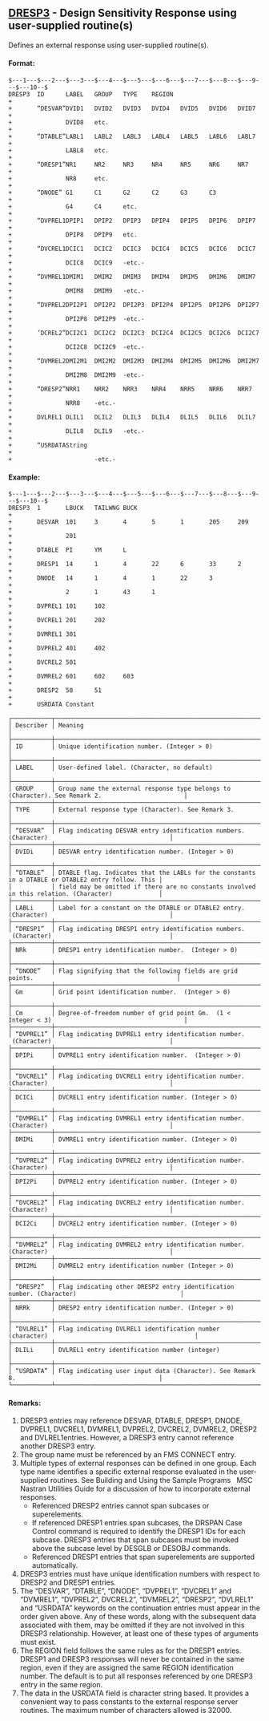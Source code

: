 ## [DRESP3](https://help.hexagonmi.com/bundle/MSC_Nastran_2022.4/page/Nastran_Combined_Book/qrg/bulkde/TOC.DRESP3.xhtml) - Design Sensitivity Response using user-supplied routine(s)

Defines an external response using user-supplied routine(s).

#### Format:

```nastran
$---1---$---2---$---3---$---4---$---5---$---6---$---7---$---8---$---9---$---10--$
DRESP3  ID      LABEL   GROUP   TYPE    REGION                          +       
+       “DESVAR”DVID1   DVID2   DVID3   DVID4   DVID5   DVID6   DVID7   +       
+               DVID8   etc.                                            +       
+       “DTABLE”LABL1   LABL2   LABL3   LABL4   LABL5   LABL6   LABL7   +       
+               LABL8   etc.                                            +       
+       “DRESP1”NR1     NR2     NR3     NR4     NR5     NR6     NR7     +       
+               NR8     etc.                                            +       
+       “DNODE” G1      C1      G2      C2      G3      C3              +       
+               G4      C4      etc.                                    +       
+       “DVPREL1DPIP1   DPIP2   DPIP3   DPIP4   DPIP5   DPIP6   DPIP7   +       
+               DPIP8   DPIP9   etc.                                    +       
+       “DVCREL1DCIC1   DCIC2   DCIC3   DCIC4   DCIC5   DCIC6   DCIC7   +       
+               DCIC8   DCIC9   -etc.-                                  +       
+       “DVMREL1DMIM1   DMIM2   DMIM3   DMIM4   DMIM5   DMIM6   DMIM7   +       
+               DMIM8   DMIM9   -etc.-                                  +       
+       “DVPREL2DPI2P1  DPI2P2  DPI2P3  DPI2P4  DPI2P5  DPI2P6  DPI2P7  +       
+               DPI2P8  DPI2P9  -etc.-                                  +       
+       ‘DCREL2”DCI2C1  DCI2C2  DCI2C3  DCI2C4  DCI2C5  DCI2C6  DCI2C7  +       
+               DCI2C8  DCI2C9  -etc.-                                  +       
+       “DVMREL2DMI2M1  DMI2M2  DMI2M3  DMI2M4  DMI2M5  DMI2M6  DMI2M7  +       
+               DMI2M8  DMI2M9  -etc.-                                  +       
+       “DRESP2”NRR1    NRR2    NRR3    NRR4    NRR5    NRR6    NRR7    +       
+               NRR8    -etc.-                                          +       
+       DVLREL1 DLIL1   DLIL2   DLIL3   DLIL4   DLIL5   DLIL6   DLIL7   +       
+               DLIL8   DLIL9   -etc.-                                  +       
+       “USRDATAString                                                  +
+                       -etc.-          
```

#### Example:

```nastran
$---1---$---2---$---3---$---4---$---5---$---6---$---7---$---8---$---9---$---10--$
DRESP3  1       LBUCK   TAILWNG BUCK                                    +       
+       DESVAR  101     3       4       5       1       205     209     +       
+               201                                                     +       
+       DTABLE  PI      YM      L                                       +       
+       DRESP1  14      1       4       22      6       33      2       +       
+       DNODE   14      1       4       1       22      3               +       
+               2       1       43      1                               +       
+       DVPREL1 101     102                                             +       
+       DVCREL1 201     202                                             +       
+       DVMREL1 301                                                     +       
+       DVPREL2 401     402                                             +       
+       DVCREL2 501                                                     +       
+       DVMREL2 601     602     603                                     +       
+       DRESP2  50      51                                              +       
+       USRDATA Constant        
```

```text
┌───────────┬───────────────────────────────────────────────────────────────────────────────────────────────────┐
│ Describer │ Meaning                                                                                           │
├───────────┼───────────────────────────────────────────────────────────────────────────────────────────────────┤
│ ID        │ Unique identification number. (Integer > 0)                                                       │
├───────────┼───────────────────────────────────────────────────────────────────────────────────────────────────┤
│ LABEL     │ User-defined label. (Character, no default)                                                       │
├───────────┼───────────────────────────────────────────────────────────────────────────────────────────────────┤
│ GROUP     │ Group name the external response type belongs to (Character). See Remark 2.                       │
├───────────┼───────────────────────────────────────────────────────────────────────────────────────────────────┤
│ TYPE      │ External response type (Character). See Remark 3.                                                 │
├───────────┼───────────────────────────────────────────────────────────────────────────────────────────────────┤
│ “DESVAR”  │ Flag indicating DESVAR entry identification numbers. (Character)                                  │
├───────────┼───────────────────────────────────────────────────────────────────────────────────────────────────┤
│ DVIDi     │ DESVAR entry identification number. (Integer > 0)                                                 │
├───────────┼───────────────────────────────────────────────────────────────────────────────────────────────────┤
│ “DTABLE”  │ DTABLE flag. Indicates that the LABLs for the constants in a DTABLE or DTABLE2 entry follow. This │
│           │ field may be omitted if there are no constants involved in this relation. (Character)             │
├───────────┼───────────────────────────────────────────────────────────────────────────────────────────────────┤
│ LABLi     │ Label for a constant on the DTABLE or DTABLE2 entry. (Character)                                  │
├───────────┼───────────────────────────────────────────────────────────────────────────────────────────────────┤
│ “DRESP1”  │ Flag indicating DRESP1 entry identification numbers.  (Character)                                 │
├───────────┼───────────────────────────────────────────────────────────────────────────────────────────────────┤
│ NRk       │ DRESP1 entry identification number.  (Integer > 0)                                                │
├───────────┼───────────────────────────────────────────────────────────────────────────────────────────────────┤
│ “DNODE”   │ Flag signifying that the following fields are grid points.                                        │
├───────────┼───────────────────────────────────────────────────────────────────────────────────────────────────┤
│ Gm        │ Grid point identification number.  (Integer > 0)                                                  │
├───────────┼───────────────────────────────────────────────────────────────────────────────────────────────────┤
│ Cm        │ Degree-of-freedom number of grid point Gm.  (1 < Integer < 3)                                     │
├───────────┼───────────────────────────────────────────────────────────────────────────────────────────────────┤
│ “DVPREL1” │ Flag indicating DVPREL1 entry identification number.  (Character)                                 │
├───────────┼───────────────────────────────────────────────────────────────────────────────────────────────────┤
│ DPIPi     │ DVPREL1 entry identification number.  (Integer > 0)                                               │
├───────────┼───────────────────────────────────────────────────────────────────────────────────────────────────┤
│ “DVCREL1” │ Flag indicating DVCREL1 entry identification number. (Character)                                  │
├───────────┼───────────────────────────────────────────────────────────────────────────────────────────────────┤
│ DCICi     │ DVCREL1 entry identification number. (Integer > 0)                                                │
├───────────┼───────────────────────────────────────────────────────────────────────────────────────────────────┤
│ “DVMREL1” │ Flag indicating DVMREL1 entry identification number. (Character)                                  │
├───────────┼───────────────────────────────────────────────────────────────────────────────────────────────────┤
│ DMIMi     │ DVMREL1 entry identification number. (Integer > 0)                                                │
├───────────┼───────────────────────────────────────────────────────────────────────────────────────────────────┤
│ “DVPREL2” │ Flag indicating DVPREL2 entry identification number. (Character)                                  │
├───────────┼───────────────────────────────────────────────────────────────────────────────────────────────────┤
│ DPI2Pi    │ DVPREL2 entry identification number. (Integer > 0)                                                │
├───────────┼───────────────────────────────────────────────────────────────────────────────────────────────────┤
│ “DVCREL2” │ Flag indicating DVCREL2 entry identification number. (Character)                                  │
├───────────┼───────────────────────────────────────────────────────────────────────────────────────────────────┤
│ DCI2Ci    │ DVCREL2 entry identification number. (Integer > 0)                                                │
├───────────┼───────────────────────────────────────────────────────────────────────────────────────────────────┤
│ “DVMREL2” │ Flag indicating DVMREL2 entry identification number. (Character)                                  │
├───────────┼───────────────────────────────────────────────────────────────────────────────────────────────────┤
│ DMI2Mi    │ DVMREL2 entry identification number (Integer > 0)                                                 │
├───────────┼───────────────────────────────────────────────────────────────────────────────────────────────────┤
│ “DRESP2”  │ Flag indicating other DRESP2 entry identification number. (Character)                             │
├───────────┼───────────────────────────────────────────────────────────────────────────────────────────────────┤
│ NRRk      │ DRESP2 entry identification number. (Integer > 0)                                                 │
├───────────┼───────────────────────────────────────────────────────────────────────────────────────────────────┤
│ “DVLREL1” │ Flag indicating DVLREL1 identification number (character)                                         │
├───────────┼───────────────────────────────────────────────────────────────────────────────────────────────────┤
│ DLILi     │ DVLREL1 entry identification number (integer)                                                     │
├───────────┼───────────────────────────────────────────────────────────────────────────────────────────────────┤
│ “USRDATA” │ Flag indicating user input data (Character). See Remark 8.                                        │
└───────────┴───────────────────────────────────────────────────────────────────────────────────────────────────┘
```

#### Remarks:

1. DRESP3 entries may reference DESVAR, DTABLE, DRESP1, DNODE, DVPREL1, DVCREL1, DVMREL1, DVPREL2, DVCREL2, DVMREL2, DRESP2 and DVLREL1entries. However, a DRESP3 entry cannot reference another DRESP3 entry.
2. The group name must be referenced by an FMS CONNECT entry.
3. Multiple types of external responses can be defined in one group. Each type name identifies a specific external response evaluated in the user-supplied routines. See  Building and Using the Sample Programs   MSC Nastran Utilities Guide  for a discussion of how to incorporate external responses.
    - Referenced DRESP2 entries cannot span subcases or superelements.
    - If referenced DRESP1 entries span subcases, the DRSPAN Case Control command is required to identify the DRESP1 IDs for each subcase. DRESP3 entries that span subcases must be invoked above the subcase level by DESGLB or DESOBJ commands.
    - Referenced DRESP1 entries that span superelements are supported automatically.
5. DRESP3 entries must have unique identification numbers with respect to DRESP2 and DRESP1 entries.
6. The “DESVAR”, “DTABLE”, “DNODE”, “DVPREL1”, “DVCREL1” and “DVMREL1”, “DVPREL2”, DVCREL2”, “DVMREL2”, “DRESP2”, “DVLREL1” and “USRDATA” keywords on the continuation entries must appear in the order given above. Any of these words, along with the subsequent data associated with them, may be omitted if they are not involved in this DRESP3 relationship. However, at least one of these types of arguments must exist.
7. The REGION field follows the same rules as for the DRESP1 entries. DRESP1 and DRESP3 responses will never be contained in the same region, even if they are assigned the same REGION identification number. The default is to put all responses referenced by one DRESP3 entry in the same region.
8. The data in the USRDATA field is character string based. It provides a convenient way to pass constants to the external response server routines. The maximum number of characters allowed is 32000.
